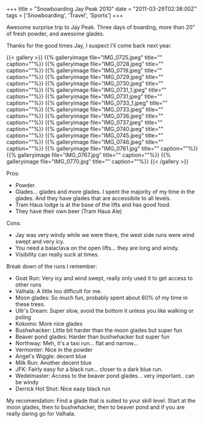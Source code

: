 +++
title = "Snowboarding Jay Peak 2010"
date = "2011-03-29T02:38:00Z"
tags = ['Snowboarding', 'Travel', 'Sports']
+++

Awesome surprise trip to Jay Peak. Three days of boarding, more than 20" of
fresh powder, and awesome glades.

Thanks for the good times Jay, I suspect I'll come back next year.

{{< gallery >}} {{% galleryimage file="IMG_0725.jpeg" title=""
caption=""%}} {{% galleryimage file="IMG_0728.jpeg" title="" caption=""%}} {{%
galleryimage file="IMG_0719.jpeg" title="" caption=""%}} {{% galleryimage
file="IMG_0729.jpeg" title="" caption=""%}} {{% galleryimage
file="IMG_0730.jpeg" title="" caption=""%}} {{% galleryimage
file="IMG_0731_1.jpeg" title="" caption=""%}} {{% galleryimage
file="IMG_0731.jpeg" title="" caption=""%}} {{% galleryimage
file="IMG_0733_1.jpeg" title="" caption=""%}} {{% galleryimage
file="IMG_0733.jpeg" title="" caption=""%}} {{% galleryimage
file="IMG_0736.jpeg" title="" caption=""%}} {{% galleryimage
file="IMG_0737.jpeg" title="" caption=""%}} {{% galleryimage
file="IMG_0740.jpeg" title="" caption=""%}} {{% galleryimage
file="IMG_0745.jpeg" title="" caption=""%}} {{% galleryimage
file="IMG_0746.jpeg" title="" caption=""%}} {{% galleryimage
file="IMG_0761.jpg" title="" caption=""%}} {{% galleryimage
file="IMG_0767.jpg" title="" caption=""%}} {{% galleryimage
file="IMG_0770.jpg" title="" caption=""%}} {{< /gallery >}}

Pros:

  * Powder.
  * Glades... glades and more glades. I spent the majority of my time in the glades. And they have glades that are accessibile to all levels.
  * Tram Haus lodge is at the base of the lifts and has good food.
  * They have their own beer (Tram Haus Ale)

Cons:

  * Jay was very windy while we were there, the west side runs were wind swept and very icy.
  * You need a balaclava on the open lifts... they are long and windy.
  * Visibility can really suck at times.

Break down of the runs I remember:

  * Goat Run: Very icy and wind swept, really only used it to get access to other runs
  * Valhala: A little too difficult for me.
  * Moon glades: So much fun, probably spent about 60% of my time in these trees.
  * Ullr's Dream: Super slow, avoid the bottom it unless you like walking or poling
  * Kokomo: More nice glades
  * Bushwhacker: Little bit harder than the moon glades but super fun
  * Beaver pond glades: Harder than bushwhacker but super fun
  * Northway: Meh, it's a taxi run... flat and narrow...
  * Vermonter: Nice in the powder
  * Angel's Wiggle: decent blue
  * Milk Run: Another decent blue
  * JFK: Fairly easy for a black run... closer to a dark blue run.
  * Wedelmaster: Access to the beaver pond glades... very important.. can be windy
  * Derrick Hot Shot: Nice easy black run

My recomendation: Find a glade that is suited to your skill level. Start at
the moon glades, then to bushwhacker, then to beaver pond and if you are
really daring go for Valhala.



